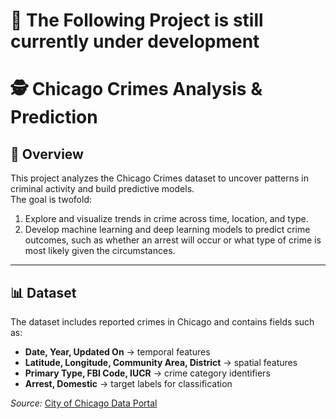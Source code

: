 # 🚧 The Following Project is still currently under development 

# 🕵️ Chicago Crimes Analysis & Prediction  

## 📌 Overview  
This project analyzes the Chicago Crimes dataset to uncover patterns in criminal activity and build predictive models.  
The goal is twofold:  
1. Explore and visualize trends in crime across time, location, and type.  
2. Develop machine learning and deep learning models to predict crime outcomes, such as whether an arrest will occur or what type of crime is most likely given the circumstances.  

---

## 📊 Dataset  
The dataset includes reported crimes in Chicago and contains fields such as:  
- **Date, Year, Updated On** → temporal features  
- **Latitude, Longitude, Community Area, District** → spatial features  
- **Primary Type, FBI Code, IUCR** → crime category identifiers  
- **Arrest, Domestic** → target labels for classification  

_Source:_ [City of Chicago Data Portal](<https://data.cityofchicago.org/Public-Safety/Crimes-2001-to-Present/ijzp-q8t2/about_data>)

